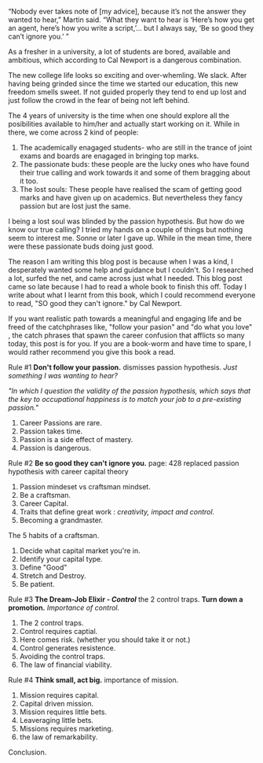 “Nobody ever takes note of [my advice], because it’s not the answer they wanted to hear,” Martin said. “What they want to hear is ‘Here’s how you get an agent, here’s how you write a script,’… but I always say, ‘Be so good they can’t ignore you.’ ”

As a fresher in a university, a lot of students are bored, available and ambitious, which according to Cal Newport is a dangerous combination.

The new college life looks so exciting and over-whemling. We slack. After having being grinded since the time we started our education, this new freedom smells sweet. If not guided properly they tend to end up lost and just follow the crowd in the fear of being not left behind.

The 4 years of university is the time when one should explore all the posibilities available to him/her and actually start working on it. While in there, we come across 2 kind of people:
1. The academically enagaged students- who are still in the trance of joint exams and boards are enagaged in bringing top marks.
2. The passionate buds: these people are the lucky ones who have found their true calling and work towards it and some of them bragging about it too.
3. The lost souls: These people have realised the scam of getting good marks and have given up on academics. But nevertheless they fancy passion but are lost just the same.

I being a lost soul was blinded by the passion hypothesis. But how do we know our true calling? I tried my hands on a couple of things but nothing seem to interest me. Sonne or later I gave up. While in the mean time, there were these passionate buds doing just good. 

The reason I am writing this blog post is because when I was a kind, I desperately wanted some help and guidance but I couldn't. So I researched a lot, surfed the net, and came across just what I needed. This blog post came so late because I had to read a whole book to finish this off. Today I write about what I learnt from this book, which I could recommend everyone to read, "SO good they can't ignore." by Cal Newport.

If you want realistic path towards a meaningful and engaging life and be freed of the catchphrases like, "follow your pasion" and "do what you love" , the catch phrases that spawn the career confusion that afflicts so many today, this post is for you. If you are a book-worm and have time to spare, I would rather recommend you give this book a read.

Rule #1 **Don't follow your passion.**
dismisses passion hypothesis.
_Just something I was wanting to hear?_

_"In which I question the validity of
the passion hypothesis, which says
that the key to occupational
happiness is to match your job to a
pre-existing passion."_

1. Career Passions are rare.
2. Passion takes time.
3. Passion is a side effect of mastery.
4. Passion is dangerous.

Rule #2 **Be so good they can't ignore you.**
page: 428 replaced passion hypothesis with career capital theory 
1. Passion mindeset vs craftsman mindset.
2. Be a craftsman. 
3. Career Capital.
4. Traits that define great work : _creativity, impact and control._
5. Becoming a grandmaster.

The 5 habits of a craftsman.
1. Decide what capital market you're in.
2. Identify your capital type.
3. Define "Good"
4. Stretch and Destroy.
5. Be patient.


Rule #3 **The Dream-Job Elixir - _Control_** the 2 control traps.
**Turn down a promotion.** _Importance of control._
1. The 2 control traps.
2. Control requires captial.
3. Here comes risk. (whether you should take it or not.)
4. Control generates resistence.
5. Avoiding the control traps.
6. The law of financial viability.

Rule #4 **Think small, act big.** importance of mission.
1. Mission requires capital.
2. Capital driven mission.
3. Mission requires little bets.
4. Leaveraging little bets.
5. Missions requires marketing.
6. the law of remarkability.

Conclusion.